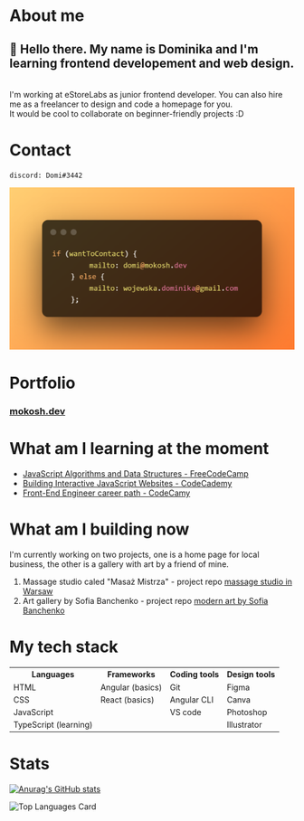 # About me
<h2>👋 Hello there. My name is Dominika and I'm learning frontend developement and web design.</h2>
<br>I'm working at eStoreLabs as junior frontend developer. You can also hire me as a freelancer to design and code a homepage for you.
<br>It would be cool to collaborate on beginner-friendly projects :D

# Contact
   
    discord: Domi#3442
 ![Contact info](./contactme.png)
    
# Portfolio
<h3><a href="http://mokosh.dev">mokosh.dev</a></h3>

# What am I learning at the moment
* [JavaScript Algorithms and Data Structures - FreeCodeCamp](https://www.freecodecamp.org/Domi_)
* [Building Interactive JavaScript Websites - CodeCademy](https://www.codecademy.com/profiles/the_witch)
* [Front-End Engineer career path - CodeCamy](https://www.codecademy.com/profiles/the_witch)

# What am I building now
I'm currently working on two projects, one is a home page for local business, the other is a gallery with art by a friend of mine.
1) Massage studio caled "Masaż Mistrza" - project repo [massage studio in Warsaw](https://github.com/WitchDevelops/Massage-studio-masaz-mistrza)
2) Art gallery by Sofia Banchenko - project repo [modern art by Sofia Banchenko](https://github.com/WitchDevelops/Artgallery-Sofiadali)

# My tech stack
<table>
    <tr>
        <th>Languages</th>
        <th>Frameworks</th>
        <th>Coding tools</th>
        <th>Design tools</th>
    </tr>
    <tr>
        <td>HTML</td>
        <td>Angular (basics)</td>
        <td>Git</td>
        <td>Figma</td>
    </tr>
    <tr>
        <td>CSS</td>
        <td>React (basics)</td>
        <td>Angular CLI</td>
        <td>Canva</td>
    </tr>
        <td>JavaScript</td>
        <td></td>
        <td>VS code</td>
        <td>Photoshop</td>
    <tr>
        <td>TypeScript (learning)</td>
        <td></td>
        <td></td>
        <td>Illustrator</td>
    </tr>
    
 </table>


# Stats

[![Anurag's GitHub stats](https://github-readme-stats.vercel.app/api?username=WitchDevelops&count_private=true&show_icons=true&theme=transparent)](https://github.com/WitchDevelops/github-readme-stats)

![Top Languages Card](https://github-readme-stats.vercel.app/api/top-langs/?username=WitchDevelops&layout=compact&theme=transparent)
<!---
WitchDevelops/WitchDevelops is a ✨ special ✨ repository because its `README.md` (this file) appears on your GitHub profile.
You can click the Preview link to take a look at your changes.
--->
